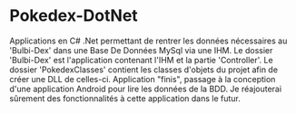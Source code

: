 # Pokedex-DotNet
Applications en C# .Net permettant de rentrer les données nécessaires au 'Bulbi-Dex' dans une Base De Données MySql via une IHM.
Le dossier 'Bulbi-Dex' est l'application contenant l'IHM et la partie 'Controller'.
Le dossier 'PokedexClasses' contient les classes d'objets du projet afin de créer une DLL de celles-ci.
Application "finis", passage à la conception d'une application Android pour lire les données de la BDD.
Je réajouterai sûrement des fonctionnalités à cette application dans le futur.
